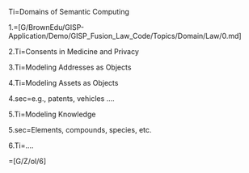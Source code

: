 Ti=Domains of Semantic Computing

1.=[G/BrownEdu/GISP-Application/Demo/GISP_Fusion_Law_Code/Topics/Domain/Law/0.md]

2.Ti=Consents in Medicine and Privacy

3.Ti=Modeling Addresses as Objects

4.Ti=Modeling Assets as Objects

4.sec=e.g., patents, vehicles ....

5.Ti=Modeling Knowledge

5.sec=Elements, compounds, species, etc.

6.Ti=....

=[G/Z/ol/6]
